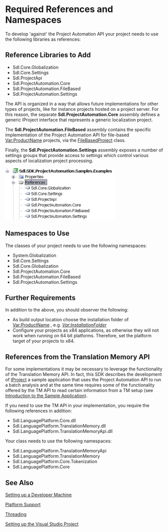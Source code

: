 Required References and Namespaces
===
To develop 'against' the Project Automation API your project needs to use the following libraries as references:

Reference Libraries to Add
--

* Sdl.Core.Globalization
* Sdl.Core.Settings
* Sdl.ProjectApi
* Sdl.ProjectAutomation.Core
* Sdl.ProjectAutomation.FileBased
* Sdl.ProjectAutomation.Settings

The API is organized in a way that allows future implementations for other types of projects, like for instance projects hosted on a project server. For this reason, the separate **Sdl.ProjectAutomation.Core** assembly defines a generic IProject interface that represents a generic localization project.

The **Sdl.ProjectAutomation.FileBased** assembly contains the specific implementation of the Project Automation API for file-based <Var:ProductName> projects, via the [FileBasedProject](../../api/projectautomation/Sdl.ProjectAutomation.FileBased.FileBasedProject.yml) class.

Finally, the **Sdl.ProjectAutomation.Settings** assembly exposes a number of settings groups that provide access to settings which control various aspects of localization project processing.

![References](images/References.jpg)

Namespaces to Use
--
The classes of your project needs to use the following namespaces:

* System.Globalization
* Sdl.Core.Settings
* Sdl.Core.Globalization
* Sdl.ProjectAutomation.Core
* Sdl.ProjectAutomation.FileBased
* Sdl.ProjectAutomation.Settings

Further Requirements
--
In addition to the above, you should observer the following:

* As build output location choose the installation folder of <Var:ProductName> , e.g. *<Var:InstallationFolder>*
* Configure your projects as x84 applications, as otherwise they will not work when running on 64 bit platforms. Therefore, set the platform target of your projects to x84.

References from the Translation Memory API
-- 
For some implementations it may be necessary to leverage the functionality of the Translation Memory API. In fact, this SDK describes the development of [IProject](../../api/projectautomation/Sdl.ProjectAutomation.Core.IProject.yml)  a sample application that uses the Project Automation API to run a batch analysis and at the same time requires some of the functionality offered by the TM API to read certain information from a TM setup (see [Introduction to the Sample Application](introduction_to_the_sample_app.md)).

If you need to use the TM API in your implementation, you require the following references in addition:

* Sdl.LanguagePlatform.Core.dll
* Sdl.LanguagePlatform.TranslationMemory.dll
* Sdl.LanguagePlatform.TranslationMemoryApi.dll

Your class needs to use the following namespaces:

* Sdl.LanguagePlatform.TranslationMemoryApi
* Sdl.LanguagePlatform.TranslationMemory
* Sdl.LanguagePlatform.Core.Tokenization
* Sdl.LanguagePlatform.Core

See Also
--
[Setting up a Developer Machine](../../articles/gettingstarted/setting_up_a_developer_machine.md)

[Platform Support](../../articles/gettingstarted/platform_support.md) 

[Threading](threading_support.md)

[Setting up the Visual Studio Project](setting_up_the_visual_studio_project.md)
